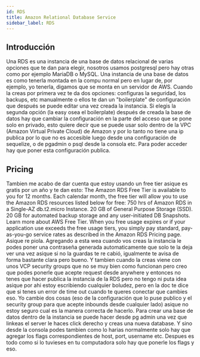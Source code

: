 ```yaml
---
id: RDS
title: Amazon Relational Database Service
sidebar_label: RDS
---
```


## Introducción

Una RDS es una instancia de una base de datos relacional de varias opciones que te dan para elegir, nosotros usamos postgresql pero hay otras como por ejemplo MariaDB o MySQL. Una instancia de una base de datos es como tenerla montada en la compu normal pero en lugar de, por ejemplo, yo tenerla, digamos que se monta en un servidor de AWS.
Cuando la creas por primera vez te da dos opciones: configuras la seguridad, los backups, etc manualmente o ellos te dan un "boilerplate" de configuración que después se puede editar una vez creada la instancia. Si elegis la segunda opción (la easy osea el boilerplate) después de creada la base de datos hay que cambiar la configuración en la parte del acceso que se pone solo en privado, esto quiere decir que se puede usar solo dentro de la VPC (Amazon Virtual Private Cloud) de Amazon y por lo tanto no tiene una ip publica por lo que no es accesible luego desde una configuración de sequelize, o de pgadmin o psql desde la consola etc. Para poder acceder hay que poner esta configuración publica.

## Pricing

Tambien me acabo de dar cuenta que estoy usando un free tier asique es gratis por un año y te dan esto:
The Amazon RDS Free Tier is available to you for 12 months. Each calendar month, the free tier will allow you to use the Amazon RDS resources listed below for free:
750 hrs of Amazon RDS in a Single-AZ db.t2.micro Instance.
20 GB of General Purpose Storage (SSD).
20 GB for automated backup storage and any user-initiated DB Snapshots.
Learn more about AWS Free Tier.
When you free usage expires or if your application use exceeds the free usage tiers, you simply pay standard, pay-as-you-go service rates as described in the Amazon RDS Pricing page.
Asique re piola.
Agregando a esta wea cuando vos creas la instancia le podes poner una contraseña generada automaticamente que solo te la deja ver una vez asique si no la guardas te re cabió, igualmente te avisa de forma bastante clara pero bueno.
Y tambien cuando la creas viene con unos VCP security groups que no se muy bien como funcionan pero creo que podes ponerle que acepte request desde anywhere y entonces no tenes que hacer publica la instancia de la RDS pero no tengo ni puta idea asique por ahi estoy escribiendo cualquier boludez, pero en la doc te dice que si tenes un error de time out cuando te queres conectar que cambies eso. Yo cambie dos cosas (eso de la configuración que lo puse publico y el security group para que acepte inbounds desde cualquier lado) asique no estoy seguro cual es la manera correcta de hacerlo.
Para crear una base de datos dentro de la instancia se puede hacer desde pg admin una vez que linkeas el server le haces click derecho y creas una nueva database. Y sino desde la consola podes tambien como lo harias normalmente solo hay que agregar los flags correspondientes de host, port, username etc.
Despues es todo como si lo tuvieses en tu computadora solo hay que ponerle los flags y eso.
